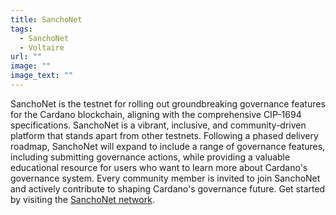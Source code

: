 ```yaml
---
title: SanchoNet
tags:
  - SanchoNet
  - Voltaire
url: ""
image: ""
image_text: ""
---
```


SanchoNet is the testnet for rolling out groundbreaking governance features for the Cardano blockchain, aligning with the comprehensive CIP-1694 specifications. SanchoNet is a vibrant, inclusive, and community-driven platform that stands apart from other testnets. Following a phased delivery roadmap, SanchoNet will expand to include a range of governance features, including submitting governance actions, while providing a valuable educational resource for users who want to learn more about Cardano's governance system. Every community member is invited to join SanchoNet and actively contribute to shaping Cardano's governance future. Get started by visiting the [SanchoNet network](https://sancho.network/).

